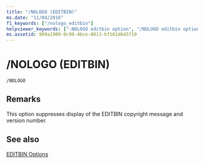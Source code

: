 ```yaml
---
title: "/NOLOGO (EDITBIN)"
ms.date: "11/04/2016"
f1_keywords: ["/nologo_editbin"]
helpviewer_keywords: ["-NOLOGO editbin option", "/NOLOGO editbin option", "NOLOGO editbin option"]
ms.assetid: 909a1909-0c99-4bce-8013-bf161d645f19
---
```

# /NOLOGO (EDITBIN)

```
/NOLOGO
```

## Remarks

This option suppresses display of the EDITBIN copyright message and version number.

## See also

[EDITBIN Options](editbin-options.md)
